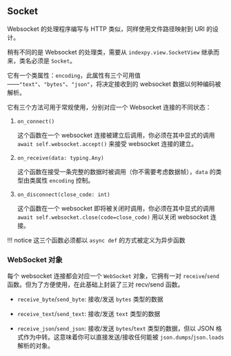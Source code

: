 ## Socket

Websocket 的处理程序编写与 HTTP 类似，同样使用文件路径映射到 URI 的设计。

稍有不同的是 Websocket 的处理类，需要从 `indexpy.view.SocketView` 继承而来，类名必须是 `Socket`。

它有一个类属性：`encoding`，此属性有三个可用值——`"text"`、`"bytes"`、`"json"`，将决定接收到的 websocket 数据以何种编码被解析。

它有三个方法可用于常规使用，分别对应一个 Websocket 连接的不同状态：

1. `on_connect()`

    这个函数在一个 websocket 连接被建立后调用，你必须在其中显式的调用 `await self.websocket.accept()` 来接受 websocket 连接的建立。

2. `on_receive(data: typing.Any)`

    这个函数在接受一条完整的数据时被调用（你不需要考虑数据帧），`data` 的类型由类属性 `encoding` 控制。

3. `on_disconnect(close_code: int)`

    这个函数在一个 websocket 即将被关闭时调用，你必须在其中显式的调用 `await self.websocket.close(code=close_code)` 用以关闭 websocket 连接。

!!! notice
    这三个函数必须都以 `async def` 的方式被定义为异步函数

### WebSocket 对象

每个 websocket 连接都会对应一个 `WebSocket` 对象，它拥有一对 `receive`/`send` 函数。但为了方便使用，在此基础上封装了三对 recv/send 函数。

- `receive_byte`/`send_byte`: 接收/发送 `bytes` 类型的数据

- `receive_text`/`send_text`: 接收/发送 `text` 类型的数据

- `receive_json`/`send_json`: 接收/发送 `bytes`/`text` 类型的数据，但以 JSON 格式作为中转。这意味着你可以直接发送/接收任何能被 `json.dumps`/`json.loads` 解析的对象。
